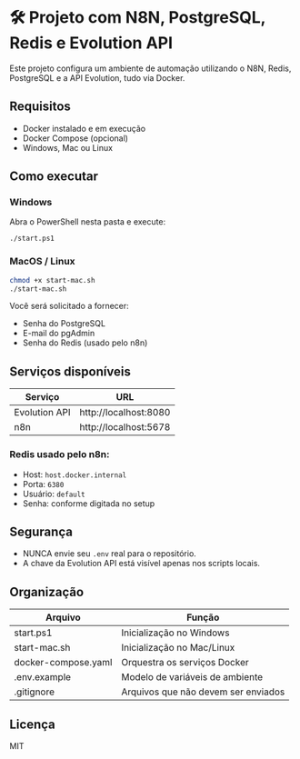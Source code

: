 # 🛠️ Projeto com N8N, PostgreSQL, Redis e Evolution API

Este projeto configura um ambiente de automação utilizando o N8N, Redis, PostgreSQL e a API Evolution, tudo via Docker.

## Requisitos

- Docker instalado e em execução
- Docker Compose (opcional)
- Windows, Mac ou Linux

## Como executar

### Windows

Abra o PowerShell nesta pasta e execute:

```
./start.ps1
```

### MacOS / Linux

```bash
chmod +x start-mac.sh
./start-mac.sh
```

Você será solicitado a fornecer:

- Senha do PostgreSQL
- E-mail do pgAdmin
- Senha do Redis (usado pelo n8n)

## Serviços disponíveis

| Serviço        | URL                     |
|----------------|--------------------------|
| Evolution API  | http://localhost:8080    |
| n8n            | http://localhost:5678    |

### Redis usado pelo n8n:
- Host: `host.docker.internal`
- Porta: `6380`
- Usuário: `default`
- Senha: conforme digitada no setup

## Segurança

- NUNCA envie seu `.env` real para o repositório.
- A chave da Evolution API está visível apenas nos scripts locais.

## Organização

| Arquivo         | Função                                 |
|-----------------|----------------------------------------|
| start.ps1       | Inicialização no Windows               |
| start-mac.sh    | Inicialização no Mac/Linux             |
| docker-compose.yaml | Orquestra os serviços Docker     |
| .env.example    | Modelo de variáveis de ambiente        |
| .gitignore      | Arquivos que não devem ser enviados    |

## Licença

MIT
